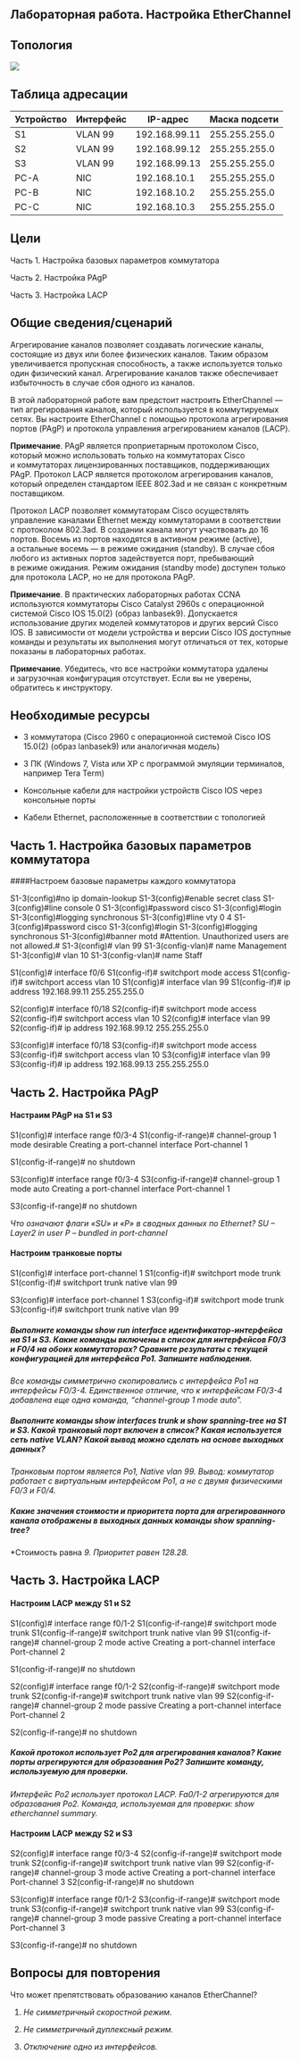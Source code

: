Лабораторная работа. Настройка EtherChannel
---------
Топология
---------
![](media/4daddf451aa88f63bf5161420da9375b.png)

Таблица адресации
---------

| Устройство | Интерфейс | IP-адрес      | Маска подсети |
|------------|-----------|---------------|---------------|
| S1         | VLAN 99   | 192.168.99.11 | 255.255.255.0 |
| S2         | VLAN 99   | 192.168.99.12 | 255.255.255.0 |
| S3         | VLAN 99   | 192.168.99.13 | 255.255.255.0 |
| PC-A       | NIC       | 192.168.10.1  | 255.255.255.0 |
| PC-B       | NIC       | 192.168.10.2  | 255.255.255.0 |
| PC-C       | NIC       | 192.168.10.3  | 255.255.255.0 |

Цели
---------
Часть 1. Настройка базовых параметров коммутатора

Часть 2. Настройка PAgP

Часть 3. Настройка LACP

Общие сведения/сценарий
---------
Агрегирование каналов позволяет создавать логические каналы, состоящие из двух
или более физических каналов. Таким образом увеличивается пропускная
способность, а также используется только один физический канал. Агрегирование
каналов также обеспечивает избыточность в случае сбоя одного из каналов.

В этой лабораторной работе вам предстоит настроить EtherChannel — тип
агрегирования каналов, который используется в коммутируемых сетях. Вы настроите
EtherChannel с помощью протокола агрегирования портов (PAgP) и протокола
управления агрегированием каналов (LACP).

**Примечание**. PAgP является проприетарным протоколом Cisco, который можно
использовать только на коммутаторах Cisco и коммутаторах лицензированных
поставщиков, поддерживающих PAgP. Протокол LACP является протоколом
агрегирования каналов, который определен стандартом IEEE 802.3ad и не связан
с конкретным поставщиком.

Протокол LACP позволяет коммутаторам Cisco осуществлять управление каналами
Ethernet между коммутаторами в соответствии с протоколом 802.3ad. В создании
канала могут участвовать до 16 портов. Восемь из портов находятся в активном
режиме (active), а остальные восемь — в режиме ожидания (standby). В случае сбоя
любого из активных портов задействуется порт, пребывающий в режиме ожидания.
Режим ожидания (standby mode) доступен только для протокола LACP, но не для
протокола PAgP.

**Примечание**. В практических лабораторных работах CCNA используются
коммутаторы Cisco Catalyst 2960s с операционной системой Cisco IOS 15.0(2)
(образ lanbasek9). Допускается использование других моделей коммутаторов
и других версий Cisco IOS. В зависимости от модели устройства и версии Cisco IOS
доступные команды и результаты их выполнения могут отличаться от тех, которые
показаны в лабораторных работах.

**Примечание**. Убедитесь, что все настройки коммутатора удалены и загрузочная
конфигурация отсутствует. Если вы не уверены, обратитесь к инструктору.

Необходимые ресурсы
---------

-   3 коммутатора (Cisco 2960 с операционной системой Cisco IOS 15.0(2) (образ
    lanbasek9) или аналогичная модель)

-   3 ПК (Windows 7, Vista или XP с программой эмуляции терминалов, например
    Tera Term)

-   Консольные кабели для настройки устройств Cisco IOS через консольные порты

-   Кабели Ethernet, расположенные в соответствии с топологией

Часть 1. Настройка базовых параметров коммутатора
---------

####Настроем базовые параметры каждого коммутатора

S1-3(config)#no ip domain-lookup
S1-3(config)#enable secret class
S1-3(config)#line console 0
S1-3(config)#password cisco
S1-3(config)#login
S1-3(config)#logging synchronous
S1-3(config)#line vty 0 4
S1-3(config)#password cisco
S1-3(config)#login
S1-3(config)#logging synchronous
S1-3(config)#banner motd #Attention. Unauthorized users are not allowed.#
S1-3(config)# vlan 99
S1-3(config-vlan)# name Management
S1-3(config)# vlan 10
S1-3(config-vlan)# name Staff

S1(config)# interface f0/6
S1(config-if)# switchport mode access
S1(config-if)# switchport access vlan 10
S1(config)# interface vlan 99
S1(config-if)# ip address 192.168.99.11 255.255.255.0

S2(config)# interface f0/18
S2(config-if)# switchport mode access
S2(config-if)# switchport access vlan 10
S2(config)# interface vlan 99
S2(config-if)# ip address 192.168.99.12 255.255.255.0

S3(config)# interface f0/18
S3(config-if)# switchport mode access
S3(config-if)# switchport access vlan 10
S3(config)# interface vlan 99
S3(config-if)# ip address 192.168.99.13 255.255.255.0

Часть 2. Настройка PAgP
---------

#### Настраим PAgP на S1 и S3

S1(config)# interface range f0/3-4
S1(config-if-range)# channel-group 1 mode desirable
Creating a port-channel interface Port-channel 1

S1(config-if-range)# no shutdown

S3(config)# interface range f0/3-4
S3(config-if-range)# channel-group 1 mode auto
Creating a port-channel interface Port-channel 1

S3(config-if-range)# no shutdown

*Что означают флаги «SU» и «P» в сводных данных по Ethernet?*
*SU – Layer2 in user*
*P – bundled in port-channel*

#### Настроим транковые порты

S1(config)# interface port-channel 1
S1(config-if)# switchport mode trunk
S1(config-if)# switchport trunk native vlan 99

S3(config)# interface port-channel 1
S3(config-if)# switchport mode trunk
S3(config-if)# switchport trunk native vlan 99

##### Выполните команды show run interface идентификатор-интерфейса на S1 и S3. Какие команды включены в список для интерфейсов F0/3 и F0/4 на обоих коммутаторах? Сравните результаты с текущей конфигурацией для интерфейса Po1. Запишите наблюдения.
*Все команды симметрично скопировались с интерфейса Po1 на интерфейсы F0/3-4. Единственное отличие, что к интерфейсам F0/3-4 добавлена еще одна команда, “channel-group 1 mode auto”.*
##### Выполните команды show interfaces trunk и show spanning-tree на S1 и S3. Какой транковый порт включен в список? Какая используется сеть native VLAN? Какой вывод можно сделать на основе выходных данных?
*Транковым портом является Po1, Native vlan 99. Вывод: коммутатор работает с виртуальным интерфейсом Po1, а не с двумя физическими F0/3 и F0/4.*
##### Какие значения стоимости и приоритета порта для агрегированного канала отображены в выходных данных команды show spanning-tree?
*Стоимость равна *9. Приоритет равен 128.28.*

Часть 3. Настройка LACP
---------

#### Настроим LACP между S1 и S2

S1(config)# interface range f0/1-2
S1(config-if-range)# switchport mode trunk
S1(config-if-range)# switchport trunk native vlan 99
S1(config-if-range)# channel-group 2 mode active
Creating a port-channel interface Port-channel 2

S1(config-if-range)# no shutdown

S2(config)# interface range f0/1-2
S2(config-if-range)# switchport mode trunk
S2(config-if-range)# switchport trunk native vlan 99
S2(config-if-range)# channel-group 2 mode passive
Creating a port-channel interface Port-channel 2

S2(config-if-range)# no shutdown

##### Какой протокол использует Po2 для агрегирования каналов? Какие порты агрегируются для образования Po2? Запишите команду, используемую для проверки.
*Интерфейс Po2 использует протокол LACP. Fa0/1-2 агрегируются для образования Po2. Команда, используемая для проверки: show etherchannel summary.*

#### Настроим LACP между S2 и S3

S2(config)# interface range f0/3-4
S2(config-if-range)# switchport mode trunk
S2(config-if-range)# switchport trunk native vlan 99
S2(config-if-range)# channel-group 3 mode active
Creating a port-channel interface Port-channel 3
S2(config-if-range)# no shutdown

S3(config)# interface range f0/1-2
S3(config-if-range)# switchport mode trunk
S3(config-if-range)# switchport trunk native vlan 99
S3(config-if-range)# channel-group 3 mode passive
Creating a port-channel interface Port-channel 3

S3(config-if-range)# no shutdown

Вопросы для повторения
---------
Что может препятствовать образованию каналов EtherChannel?

1.  *Не симметричный скоростной режим.*

2.  *Не симметричный дуплексный режим.*

3.  *Отключение одно из интерфейсов.*
